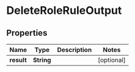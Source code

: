 

# DeleteRoleRuleOutput

## Properties

Name | Type | Description | Notes
------------ | ------------- | ------------- | -------------
**result** | **String** |  |  [optional]



